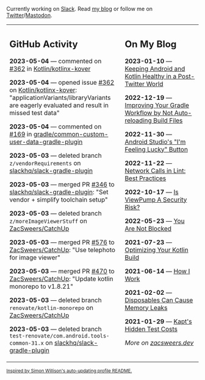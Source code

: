 Currently working on [Slack](https://slack.com/). Read [my blog](https://zacsweers.dev/) or follow me on [Twitter](https://twitter.com/ZacSweers)/[Mastodon](https://hachyderm.io/@ZacSweers).

<table><tr><td valign="top" width="60%">

## GitHub Activity
<!-- githubActivity starts -->
**2023-05-04** — commented on [#362](https://github.com/Kotlin/kotlinx-kover/issues/362#issuecomment-1535305321) in [Kotlin/kotlinx-kover](https://github.com/Kotlin/kotlinx-kover)

**2023-05-04** — opened issue [#362](https://github.com/Kotlin/kotlinx-kover/issues/362) on [Kotlin/kotlinx-kover](https://github.com/Kotlin/kotlinx-kover): "applicationVariants/libraryVariants are eagerly evaluated and result in missed test data"

**2023-05-04** — commented on [#169](https://github.com/gradle/common-custom-user-data-gradle-plugin/pull/169#issuecomment-1535047421) in [gradle/common-custom-user-data-gradle-plugin](https://github.com/gradle/common-custom-user-data-gradle-plugin)

**2023-05-03** — deleted branch `z/vendorRequirements` on [slackhq/slack-gradle-plugin](https://github.com/slackhq/slack-gradle-plugin)

**2023-05-03** — merged PR [#346](https://github.com/slackhq/slack-gradle-plugin/pull/346) to [slackhq/slack-gradle-plugin](https://github.com/slackhq/slack-gradle-plugin): "Set vendor + simplify toolchain setup"

**2023-05-03** — deleted branch `z/moreImageViewerStuff` on [ZacSweers/CatchUp](https://github.com/ZacSweers/CatchUp)

**2023-05-03** — merged PR [#576](https://github.com/ZacSweers/CatchUp/pull/576) to [ZacSweers/CatchUp](https://github.com/ZacSweers/CatchUp): "Use telephoto for image viewer"

**2023-05-03** — merged PR [#470](https://github.com/ZacSweers/CatchUp/pull/470) to [ZacSweers/CatchUp](https://github.com/ZacSweers/CatchUp): "Update kotlin monorepo to v1.8.21"

**2023-05-03** — deleted branch `renovate/kotlin-monorepo` on [ZacSweers/CatchUp](https://github.com/ZacSweers/CatchUp)

**2023-05-03** — deleted branch `test-renovate/com.android.tools-common-31.x` on [slackhq/slack-gradle-plugin](https://github.com/slackhq/slack-gradle-plugin)
<!-- githubActivity ends -->
</td><td valign="top" width="40%">

## On My Blog
<!-- blog starts -->
**2023-01-10** — [Keeping Android and Kotlin Healthy in a Post-Twitter World](https://www.zacsweers.dev/keeping-android-healthy/)

**2022-12-19** — [Improving Your Gradle Workflow by Not Auto-reloading Build Files](https://www.zacsweers.dev/improving-your-workflow-by-not-auto-reloading-build-files/)

**2022-11-30** — [Android Studio's "I'm Feeling Lucky" Button](https://www.zacsweers.dev/android-studios-im-feeling-lucky-button/)

**2022-11-22** — [Network Calls in Lint: Best Practices](https://www.zacsweers.dev/network-calls-in-lint-best-practices/)

**2022-10-17** — [Is ViewPump A Security Risk?](https://www.zacsweers.dev/is-viewpump-a-security-risk/)

**2022-05-23** — [You Are Not Blocked](https://www.zacsweers.dev/you-are-not-blocked/)

**2021-07-23** — [Optimizing Your Kotlin Build](https://www.zacsweers.dev/optimizing-your-kotlin-build/)

**2021-06-14** — [How I Work](https://www.zacsweers.dev/how-i-work/)

**2021-02-02** — [Disposables Can Cause Memory Leaks](https://www.zacsweers.dev/disposables-can-cause-memory-leaks/)

**2021-01-29** — [Kapt's Hidden Test Costs](https://www.zacsweers.dev/kapts-hidden-test-costs/)
<!-- blog ends -->
_More on [zacsweers.dev](https://zacsweers.dev/)_
</td></tr></table>

<sub><a href="https://simonwillison.net/2020/Jul/10/self-updating-profile-readme/">Inspired by Simon Willison's auto-updating profile README.</a></sub>